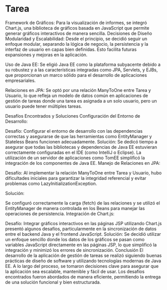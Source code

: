 # Tarea
Framework de Gráficos: Para la visualización de informes, se integró Chart.js, una biblioteca de gráficos basada en JavaScript que permite generar gráficos interactivos de manera sencilla.
Decisiones de Diseño
Modularidad y Escalabilidad: Desde el principio, se decidió seguir un enfoque modular, separando la lógica de negocio, la persistencia y la interfaz de usuario en capas bien definidas. Esto facilita futuras expansiones y mejoras en la aplicación.

Uso de Java EE: Se eligió Java EE como la plataforma subyacente debido a su robustez y a las características integradas como JPA, Servlets, y EJBs, que proporcionan un marco sólido para el desarrollo de aplicaciones empresariales.

Relaciones en JPA: Se optó por una relación ManyToOne entre Tarea y Usuario, lo que refleja un modelo de datos común en aplicaciones de gestión de tareas donde una tarea es asignada a un solo usuario, pero un usuario puede tener múltiples tareas.

Desafíos Encontrados y Soluciones
Configuración del Entorno de Desarrollo:

Desafío: Configurar el entorno de desarrollo con las dependencias correctas y asegurarse de que las herramientas como EntityManager y Stateless Beans funcionen adecuadamente.
Solución: Se dedicó tiempo a asegurar que todas las bibliotecas y dependencias de Java EE estuvieran correctamente configuradas en el IDE (como IntelliJ o Eclipse). La utilización de un servidor de aplicaciones como TomEE simplificó la integración de los componentes de Java EE.
Manejo de Relaciones en JPA:

Desafío: Al implementar la relación ManyToOne entre Tarea y Usuario, hubo dificultades iniciales para garantizar la integridad referencial y evitar problemas como LazyInitializationException.

Solución: 

Se configuró correctamente la carga (fetch) de las relaciones y se utilizó el EntityManager de manera controlada en los Beans para manejar las operaciones de persistencia.
Integración de Chart.js:

Desafío: Integrar gráficos interactivos en las páginas JSP utilizando Chart.js presentó algunos desafíos, particularmente en la sincronización de datos entre el backend Java y el frontend JavaScript.
Solución: Se decidió utilizar un enfoque sencillo donde los datos de los gráficos se pasan como variables JavaScript directamente en las páginas JSP, lo que simplificó la integración y minimizó los errores de sincronización.
Conclusión
El desarrollo de la aplicación de gestión de tareas se realizó siguiendo buenas prácticas de diseño de software y utilizando tecnologías modernas de Java EE. A lo largo del proceso, se tomaron decisiones clave para asegurar que la aplicación sea escalable, mantenible y fácil de usar. Los desafíos encontrados fueron abordados de manera eficiente, permitiendo la entrega de una solución funcional y bien estructurada.
